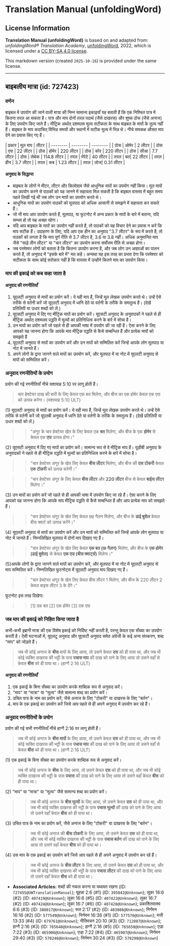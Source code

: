 # Translation Manual (unfoldingWord)

## License Information

**Translation Manual (unfoldingWord)** is based on and adapted from: _unfoldingWord® Translation Academy_, [unfoldingWord](https://unfoldingword.org/utw), 2022, which is licensed under a [CC BY-SA 4.0 license](https://creativecommons.org/licenses/by-sa/4.0/legalcode.en).

This markdown version (created `2025-10-16`) is provided under the same license.



--------------------------------

## बाइबलीय मात्रा (id: 727423)

### वर्णन

बाइबल में उपयोग की जाने वाली मात्रा की निम्न सामान्य इकाइयाँ यह बताती हैं कि एक निश्चित पात्र में कितना तरल आ सकता है। पात्र और माप दोनों तरल पदार्थ (जैसे दाखरस) और शुष्क ठोस (जैसे अनाज) के लिए उपयोग किए जाते हैं। मीट्रिक अर्थात् दशमलव मूल्य सटीकता के साथ बाइबल के मापों के तुल्य नहीं हैं। बाइबल के माप कदाचित् विभिन्न समयों और स्थानों में सटीक मूल्य में भिन्न थे। नीचे समकक्ष औसत माप देने का प्रयास किए गए हैं।

\| प्रकार \| मूल माप \| लीटर \| \| \-\-\-\-\-\-\-\- \| \-\-\-\-\-\-\-\- \| \-\-\-\-\-\-\-\- \| \| ठोस \| ओमेर \| 2 लीटर \| \| ठोस \| एपा \| 22 लीटर \| \| ठोस \| होमेर \| 220 लीटर \| \| ठोस \| कोर \| 220 लीटर \| \| ठोस \| सीआ \| 7\.7 लीटर \| \| ठोस \| लेथेक \| 114\.8 लीटर \| \| तरल \| मेरेटे \| 40 लीटर \| \| तरल \| बत\| 22 लीटर \| \| तरल \| हीन \| 3\.7 लीटर \| \| तरल \| कब \| 1\.23 लीटर \| \| तरल \| लोज\| 0\.31 लीटर \|

#### अनुवाद के सिद्धान्त

* बाइबल के लोगों ने मीटर, लीटर और किलोग्राम जैसे आधुनिक मापों का उपयोग नहीं किया। मूल मापों का उपयोग करने से पाठकों को यह जानने में सहायता मिल सकती है कि बाइबल वास्तव में बहुत समय पहले लिखी गई थी जब लोग उन मापों का उपयोग करते थे।
* आधुनिक मापों का उपयोग पाठकों को मूलपाठ को अधिक आसानी से समझने में सहायता कर सकते हैं।
* जो भी माप आप उपयोग करते हैं, मूलपाठ, या फुटनोट में अन्य प्रकार के मापों के बारे में बताना, यदि सम्भव हो तो यह अच्छा रहेगा।
* यदि आप बाइबल के मापों का उपयोग नहीं करते हैं, तो पाठकों को यह विचार देने का प्रयास न करें कि माप सटीक हैं। उदाहरण के लिए, यदि आप एक हीन का अनुवाद "3\.7 लीटर" के रूप में करते हैं, तो पाठकों को लगता है कि माप पूर्ण रीति से 3\.7 लीटर है, 3\.6 या 3\.8 नहीं। अधिक अनुमानित माप जैसे "साढ़े तीन लीटर" या "चार लीटर" का उपयोग करना सर्वोत्तम रीति से अच्छा होगा।
* जब परमेश्वर लोगों को बताता है कि कितना उपयोग करना है, और जब लोग उन आज्ञाओं का पालन करते हैं, तो अनुवाद में "इसके बारे में" मत कहें। अन्यथा यह इस तरह का प्रभाव देगा कि परमेश्वर को सटीकता के साथ कोई सरोकार नहीं है कि वास्तव में उन्होंने कितने माप का उपयोग किया।

### माप की इकाई को कब कहा जाता है

#### अनुवाद की रणनीतियाँ

1. यूएलटी अनुवाद से मापों का प्रयोग करें। ये वही माप हैं, जिन्हें मूल लेखक उपयोग करते थे। उन्हें ऐसे तरीके से वर्तनी करें जो यूएलटी अनुवाद में ध्वनि देते या वर्तनी के तरीके के समतुल्य हैं। (देखें प्रतिलिपी या उधार शब्दों को लें.)
2. यूएसटी अनुवाद में दिए गए मीट्रिक मापों का प्रयोग करें। यूएसटी अनुवाद के अनुवादकों ने पहले से ही मीट्रिक अर्थात् दशमलव पद्धति में मूल्यों का प्रतिनिधित्व करने के बारे में सोचा है।
3. उन मापों का प्रयोग करें जो पहले से ही आपकी भाषा में उपयोग की जा रही हैं। ऐसा करने के लिए आपको यह जानना होगा कि आपके माप मीट्रिक पद्धति से कैसे सम्बन्धित हैं और प्रत्येक मापों को समझते हैं
4. यूएलटी अनुवाद से मापों का उपयोग करें और उन मापों को सम्मिलित करें जिन्हें आपके लोग मूलपाठ या नोट में जानते हैं।
5. अपने लोगों के द्वारा जानने वाले मापों का उपयोग करें, और मूलपाठ में या नोट में यूएलटी अनुवाद से मापों को सम्मिलित करें।

### अनुवाद रणनीतियों के प्रयोग

प्रयोग की गई रणनीतियाँ नीचे यशायाह 5:10 पर लागू होती हैं।

> चार हेक्टेयर दाख की बारी के लिए केवल एक बत मिलेगा, और बीज का एक होमेर केवल एक एपा को उत्पन्न करेगा। (यशायाह 5:10 ULT)

(1\) यूएलटी अनुवाद से मापों का प्रयोग करें। ये वही माप हैं, जिन्हें मूल लेखक उपयोग करते थे। उन्हें ऐसे तरीके से वर्तनी करें जो यूएलबी अनुवाद में ध्वनि देते या वर्तनी के तरीके के समतुल्य हैं। (देखें प्रतिलिपी या उधार शब्दों को लें.)

> > "अंगूर के चार हेक्टेयर खेत के लिए केवल एक **बत** मिलेगा, और बीज के एक **होमेर** से केवल एक **एपा** उत्पन्न होगा।"

(2\) यूएसटी अनुवाद में दिए गए मापों का प्रयोग करें। सामान्य रूप से वे मीट्रिक माप हैं। यूडीबी अनुवाद के अनुवादकों ने पहले से ही मीट्रिक पद्धति में मूल्यों का प्रतिनिधित्व करने के बारे में सोचा है।

> > "चार हेक्टेयर अंगूर के खेत लिए केवल **बीस लीटर** मिलेगा, और बीज की **दस टोकरी** केवल **एक टोकरी** को उत्पन्न करेगी।"

> > "चार हेक्टेयर अंगूर के लिए केवल **बीस लीटर** और **220 लीटर** बीज से केवल **बाईस लीटर** मिलेगा।"

(3\) उन मापों का प्रयोग करें जो पहले से ही आपकी भाषा में उपयोग किए जा रहे हैं। ऐसा करने के लिए आपको यह जानना होगा कि आपके माप मीट्रिक पद्धति से कैसे सम्बन्धित हैं और आप प्रत्येक माप को समझते हैं।

> > "चार हेक्टेयर अंगूर के खेत लिए केवल छह गैलन मिलेगा, और बीज के **ढाई बुशेल** केवल बीस क्वार्ट को उत्पन्न करेंगे।"

(4\) यूएलटी अनुवाद से मापों का उपयोग करें और उन मापों को सम्मिलित करें जिन्हें आपके लोग मूलपाठ या नोट में जानते हैं। निम्नलिखित मूलपाठ में दोनों माप दिखाए गए हैं।

> > "चार हेक्टेयर अंगूर के खेत लिए केवल **एक बत (छः गैलन)** मिलेगा, और बीज के **एक होमेर (ढाई बुशेल)** से केवल **एक एपा (बीस क्वार्ट्स)** मिलेगा।”

(5\)आपके लोगों के द्वारा जानने वाले मापों का उपयोग करें, और मूलपाठ में या नोट में यूएलटी अनुवाद से माप सम्मिलित करें। निम्नलिखित फुटनोट्स में यूएलटी अनुवाद माप दिखाए गए हैं।

> > "चार हेक्टेयर अंगूर के खेत लिए केवल बीस लीटर 1 मिलेगा, और बीज के 220 लीटर 2 केवल बाइस लीटर 3 के देंगे।”

फुटनोट इस तरह दिखेगा:

> > \[1] एक बत \[2] एक होमेर \[3] एक एपा

### जब माप की इकाई को निहित किया जाता है

कभी\-कभी इब्रानी मात्रा की एक विशेष इकाई को निर्दिष्ट नहीं करती है, परन्तु केवल एक सँख्या का उपयोग करती है। ऐसी घटनाओं में, यूएलटू अनुवाद और यूएसटी अनुवाद समेत अंग्रेजी के कई अन्य संस्करण, शब्द "माप" को जोड़ते हैं।

> जब भी कोई अनाज के **बीस** मापों के लिए आया, तो उसने केवल **दस** को ही पाया था, और जब भी कोई व्यक्ति दाखरस की भट्टी के पास **पचास माप** की दाख को पाने के लिए आया तो उसने वहाँ से केवल **बीस** को ही पाया था। (हाग्गै 2:16 ULT)

#### अनुवाद की रणनीतियाँ

1. एक इकाई के बिना सँख्या का उपयोग करके शाब्दिक रूप से अनुवाद करें।
2. "माप" या "मात्रा" या "मूल्य" जैसे सामान्य शब्द का प्रयोग करें।
3. उचित पात्र के नाम का प्रयोग करें, जैसे अनाज के लिए "टोकरी" या दाखरस के लिए "बर्तन"।
4. माप के एक इकाई का उपयोग करें जिसे आप पहले से ही अपने अनुवाद में उपयोग कर रहे हैं।

### अनुवाद रणनीतियों के प्रयोग

प्रयोग की गई सभी रणनीतियाँ नीचे हाग्गै 2:16 पर लागू होती हैं।

> जब भी कोई अनाज के **बीस मापों** के लिए आया, तो उसने केवल **दस** को ही पाया था, और जब भी कोई व्यक्ति दाखरस की भट्टी के पास **पचास माप** की दाख को पाने के लिए आया तो उसने वहाँ से केवल **बीस** को ही पाया था। (हाग्गै 2:16 ULT)

(1\) एक इकाई के बिना सँख्या का उपयोग करके शाब्दिक रूप से अनुवाद करें।

> जब भी कोई अनाज के **बीस** के लिए आया, तो उसने केवल **दस** को ही पाया था, और जब भी कोई व्यक्ति दाखरस की भट्टी के पास **पचास** की दाख को पाने के लिए आया तो उसने वहाँ केवल **बीस** को ही पाया था।

(2\) "माप" या "मात्रा" या "मूल्य" जैसे सामान्य शब्द का प्रयोग करें।

> > जब भी कोई अनाज के **बीस मूल्यों** के लिए आया, तो उसने केवल **दस** को ही पाया था, और जब भी कोई व्यक्ति दाखरस की भट्टी के पास **पचास मूल्यों** की दाख को पाने के लिए आया तो उसने वहाँ केवल **बीस** को ही पाया था।

(3\) उचित पात्र के नाम का प्रयोग करें, जैसे अनाज के लिए "टोकरी" या दाखरस के लिए "बर्तन"।

> > जब भी कोई अनाज की **बीस टोकरी** के लिए आया, तो उसने केवल **दस** को ही पाया था, और जब भी कोई व्यक्ति दाखरस की भट्टी के पास **पचास बर्तन** की दाख को पाने के लिए आया तो उसने वहाँ केवल **बीस** को ही पाया था।

(4\) उस माप के एक इकाई का उपयोग करें जिसे आप पहले से ही अपने अनुवाद में उपयोग कर रहे हैं।

> > जब भी कोई अनाज के **बीस लीटर** के लिए आया, तो उसने केवल **दस** को ही पाया था, और जब भी कोई व्यक्ति दाखरस की भट्टी के पास **पचास लीटर** की दाख को पाने के लिए आया तो उसने वहाँ केवल **बीस** को ही पाया था।

* **Associated Articles:** शब्दों की नकल करना या यथावत रखना (ID: `727455@UWTranslationManual`); यूहन्ना 2:6 (#1) (ID: `395842@Unknown`); लूका 16:6 (#2) (ID: `407419@Unknown`); लूका 16:6 (#5) (ID: `407422@Unknown`); लूका 16:7 (#2) (ID: `407424@Unknown`); लूका 16:7 (#6) (ID: `407428@Unknown`); प्रकाशितवाक्य 6:6 (#3) (ID: `380017@Unknown`); रूत 2:17 (#2) (ID: `403086@Unknown`); निर्गमन 16:16 (#2) (ID: `577549@Unknown`); निर्गमन 16:36 (#1) (ID: `577576@Unknown`); मत्ती 13:33 (#4) (ID: `679761@Unknown`); नीतिवचन 20:10 (#3) (ID: `712087@Unknown`); हाग्गै 2:16 (#3) (ID: `765648@Unknown`); हाग्गै 2:16 (#5) (ID: `765650@Unknown`); एज्रा 7:22 (#3) (ID: `465906@Unknown`); एज्रा 7:22 (#4) (ID: `465907@Unknown`); निर्गमन 29:40 (#3) (ID: `578246@Unknown`); निर्गमन 30:24 (#3) (ID: `578298@Unknown`)

